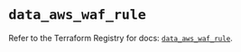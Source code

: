 # `data_aws_waf_rule`

Refer to the Terraform Registry for docs: [`data_aws_waf_rule`](https://registry.terraform.io/providers/hashicorp/aws/4.67.0/docs/data-sources/waf_rule).

